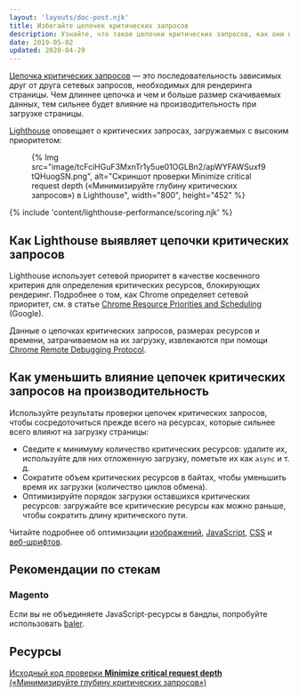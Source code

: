 ```yaml
---
layout: 'layouts/doc-post.njk'
title: Избегайте цепочек критических запросов
description: Узнайте, что такое цепочки критических запросов, как они влияют на производительность веб-страницы и как можно уменьшить этот эффект.
date: 2019-05-02
updated: 2020-04-29
---
```


[Цепочка критических запросов](https://developers.google.com/web/fundamentals/performance/critical-rendering-path) — это последовательность зависимых друг от друга сетевых запросов, необходимых для рендеринга страницы. Чем длиннее цепочка и чем и больше размер скачиваемых данных, тем сильнее будет влияние на производительность при загрузке страницы.

[Lighthouse](https://developers.google.com/web/tools/lighthouse/) оповещает о критических запросах, загружаемых с высоким приоритетом:

<figure> {% Img src="image/tcFciHGuF3MxnTr1y5ue01OGLBn2/apWYFAWSuxf9tQHuogSN.png", alt="Скриншот проверки Minimize critical request depth («Минимизируйте глубину критических запросов») в Lighthouse", width="800", height="452" %}</figure>

{% include 'content/lighthouse-performance/scoring.njk' %}

## Как Lighthouse выявляет цепочки критических запросов

Lighthouse использует сетевой приоритет в качестве косвенного критерия для определения критических ресурсов, блокирующих рендеринг. Подробнее о том, как Chrome определяет сетевой приоритет, см. в статье [Chrome Resource Priorities and Scheduling](https://docs.google.com/document/d/1bCDuq9H1ih9iNjgzyAL0gpwNFiEP4TZS-YLRp_RuMlc/edit) (Google).

Данные о цепочках критических запросов, размерах ресурсов и времени, затрачиваемом на их загрузку, извлекаются при помощи [Chrome Remote Debugging Protocol](https://github.com/ChromeDevTools/devtools-protocol).

## Как уменьшить влияние цепочек критических запросов на производительность

Используйте результаты проверки цепочек критических запросов, чтобы сосредоточиться прежде всего на ресурсах, которые сильнее всего влияют на загрузку страницы:

- Сведите к минимуму количество критических ресурсов: удалите их, используйте для них отложенную загрузку, пометьте их как `async` и т. д.
- Сократите объем критических ресурсов в байтах, чтобы уменьшить время их загрузки (количество циклов обмена).
- Оптимизируйте порядок загрузки оставшихся критических ресурсов: загружайте все критические ресурсы как можно раньше, чтобы сократить длину критического пути.

Читайте подробнее об оптимизации [изображений](https://web.dev/use-imagemin-to-compress-images/), [JavaScript](https://web.dev/apply-instant-loading-with-prpl/), [CSS](https://web.dev/defer-non-critical-css/) и [веб-шрифтов](https://web.dev/avoid-invisible-text/).

## Рекомендации по стекам

### Magento

Если вы не объединяете JavaScript-ресурсы в бандлы, попробуйте использовать [baler](https://github.com/magento/baler).

## Ресурсы

[Исходный код проверки **Minimize critical request depth** («Минимизируйте глубину критических запросов»)](https://github.com/GoogleChrome/lighthouse/blob/master/lighthouse-core/audits/critical-request-chains.js)
